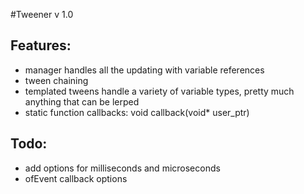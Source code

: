 #Tweener v 1.0

Features:
--------
* manager handles all the updating with variable references
* tween chaining
* templated tweens handle a variety of variable types, pretty much anything that can be lerped 
* static function callbacks: void callback(void* user_ptr)

Todo:
-----
* add options for milliseconds and microseconds
* ofEvent callback options
